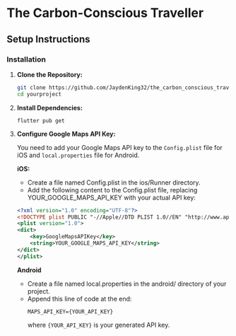 # The Carbon-Conscious Traveller

## Setup Instructions

### Installation

1. **Clone the Repository:**
   ```sh
   git clone https://github.com/JaydenKing32/the_carbon_conscious_traveller.git
   cd yourproject

2. **Install Dependencies:**

    `flutter pub get`

3. **Configure Google Maps API Key:**

    You need to add your Google Maps API key to the `Config.plist` file for iOS and `local.properties` file for Android.

    **iOS:**
    * Create a file named Config.plist in the ios/Runner directory.
    * Add the following content to the Config.plist file, replacing    YOUR_GOOGLE_MAPS_API_KEY with your actual API key:

    ```xml
    <?xml version="1.0" encoding="UTF-8"?>
    <!DOCTYPE plist PUBLIC "-//Apple//DTD PLIST 1.0//EN" "http://www.apple.com/DTDs/PropertyList-1.0.dtd">
    <plist version="1.0">
    <dict>
        <key>GoogleMapsAPIKey</key>
        <string>YOUR_GOOGLE_MAPS_API_KEY</string>
    </dict>
    </plist>
    ```

    **Android**
    * Create a file named local.properties in the android/ directory of your project.
   * Append this line of code at the end:
        ```
        MAPS_API_KEY={YOUR_API_KEY}
        ```
        where `{YOUR_API_KEY}` is your generated API key.
